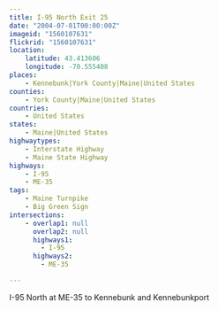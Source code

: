 ```yaml
---
title: I-95 North Exit 25
date: "2004-07-01T00:00:00Z"
imageid: "1560107631"
flickrid: "1560107631"
location:
    latitude: 43.413606
    longitude: -70.555408
places:
    - Kennebunk|York County|Maine|United States
counties:
    - York County|Maine|United States
countries:
    - United States
states:
    - Maine|United States
highwaytypes:
    - Interstate Highway
    - Maine State Highway
highways:
    - I-95
    - ME-35
tags:
    - Maine Turnpike
    - Big Green Sign
intersections:
    - overlap1: null
      overlap2: null
      highways1:
        - I-95
      highways2:
        - ME-35

---
```

I-95 North at ME-35 to Kennebunk and Kennebunkport